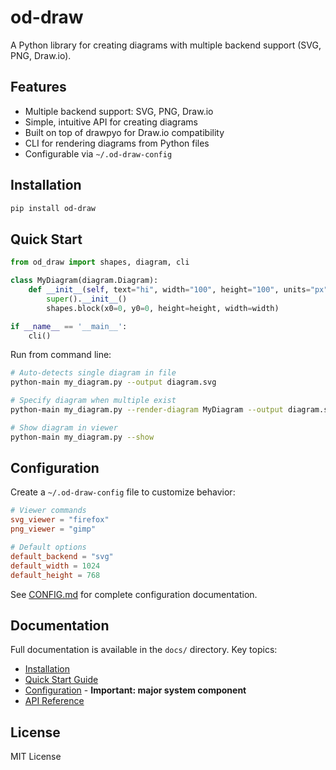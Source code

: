 # od-draw

A Python library for creating diagrams with multiple backend support (SVG, PNG, Draw.io).

## Features

- Multiple backend support: SVG, PNG, Draw.io
- Simple, intuitive API for creating diagrams
- Built on top of drawpyo for Draw.io compatibility
- CLI for rendering diagrams from Python files
- Configurable via `~/.od-draw-config`

## Installation

```bash
pip install od-draw
```

## Quick Start

```python
from od_draw import shapes, diagram, cli

class MyDiagram(diagram.Diagram):
    def __init__(self, text="hi", width="100", height="100", units="px"):
        super().__init__()
        shapes.block(x0=0, y0=0, height=height, width=width)

if __name__ == '__main__':
    cli()
```

Run from command line:

```bash
# Auto-detects single diagram in file
python-main my_diagram.py --output diagram.svg

# Specify diagram when multiple exist
python-main my_diagram.py --render-diagram MyDiagram --output diagram.svg

# Show diagram in viewer
python-main my_diagram.py --show
```

## Configuration

Create a `~/.od-draw-config` file to customize behavior:

```toml
# Viewer commands
svg_viewer = "firefox"
png_viewer = "gimp"

# Default options
default_backend = "svg"
default_width = 1024
default_height = 768
```

See [CONFIG.md](CONFIG.md) for complete configuration documentation.

## Documentation

Full documentation is available in the `docs/` directory. Key topics:

- [Installation](docs/installation.rst)
- [Quick Start Guide](docs/quickstart.rst)
- [Configuration](docs/configuration.rst) - **Important: major system component**
- [API Reference](docs/api.rst)

## License

MIT License
